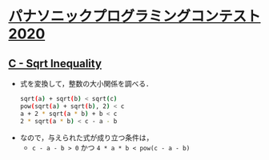 # [パナソニックプログラミングコンテスト2020](https://atcoder.jp/contests/panasonic2020/tasks)

## [C - Sqrt Inequality](https://atcoder.jp/contests/panasonic2020/tasks/panasonic2020_c)
- 式を変換して，整数の大小関係を調べる．
    ```bash
    sqrt(a) + sqrt(b) < sqrt(c)
    pow(sqrt(a) + sqrt(b), 2) < c
    a + 2 * sqrt(a * b) + b < c
    2 * sqrt(a * b) < c - a - b
    ```
- なので，与えられた式が成り立つ条件は，
    - `c - a - b > 0` かつ `4 * a * b < pow(c - a - b)`
